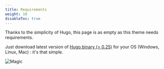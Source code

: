 ```yaml
---
title: Requirements
weight: 10
disableToc: true
---
```


Thanks to the simplicity of Hugo, this page is as empty as this theme needs requirements.

Just download latest version of [Hugo binary (> 0.25)](https://gohugo.io/getting-started/installing/) for your OS (Windows, Linux, Mac) : it's that simple.

![Magic](/en/basics/requirements/10000/images/magic.gif?classes=shadow)
